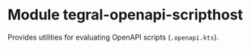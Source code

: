 # Module tegral-openapi-scripthost

Provides utilities for evaluating OpenAPI scripts (`.openapi.kts`).
